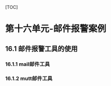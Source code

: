 

[TOC]





# 第十六单元-邮件报警案例





## 16.1 邮件报警工具的使用

### 16.1.1 mail邮件工具











### 16.1.2 mutt邮件工具





















